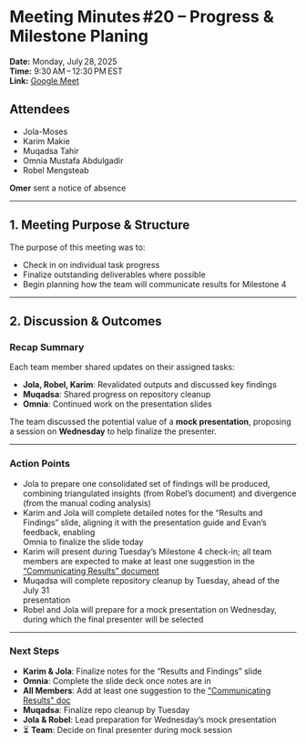 # Meeting Minutes #20 – Progress & Milestone Planing

**Date:** Monday, July 28, 2025  
**Time:** 9:30 AM – 12:30 PM EST  
**Link:** [Google Meet](https://meet.google.com/thw-hymo-eah)

## Attendees

- Jola-Moses  
- Karim Makie  
- Muqadsa Tahir  
- Omnia Mustafa Abdulgadir  
- Robel Mengsteab  

**Omer** sent a notice of absence

---

## 1. Meeting Purpose & Structure

The purpose of this meeting was to:

- Check in on individual task progress
- Finalize outstanding deliverables where possible  
- Begin planning how the team will communicate results for Milestone 4  

---

## 2. Discussion & Outcomes

### Recap Summary

Each team member shared updates on their assigned tasks:

- **Jola, Robel, Karim**: Revalidated outputs and discussed key findings  
- **Muqadsa**: Shared progress on repository cleanup
- **Omnia**: Continued work on the presentation slides  

The team discussed the potential value of a **mock presentation**, proposing a session
on **Wednesday** to help finalize the presenter.

---

### Action Points

- Jola to prepare one consolidated set of findings will be produced, combining
  triangulated insights (from Robel’s document) and divergence
  (from the manual coding analysis)
- Karim and Jola will complete detailed notes for the “Results and Findings”
  slide, aligning it with the presentation guide and Evan’s feedback, enabling  
  Omnia to finalize the slide today
- Karim will present during Tuesday’s Milestone 4 check-in; all team members are
  expected to make at least one suggestion in the [“Communicating Results” document](https://docs.google.com/document/d/1JSCdl9igOfjjDm2-Rjlf4L705YOR_THg5vKwLt25fK4/edit?tab=t.0)
- Muqadsa will complete repository cleanup by Tuesday, ahead of the July 31  
  presentation  
- Robel and Jola will prepare for a mock presentation on Wednesday, during which
  the final presenter will be selected  

---

### Next Steps

- **Karim & Jola**: Finalize notes for the “Results and Findings” slide  
- **Omnia**: Complete the slide deck once notes are in  
- **All Members**: Add at least one suggestion to the ["Communicating Results" doc](https://docs.google.com/document/d/1JSCdl9igOfjjDm2-Rjlf4L705YOR_THg5vKwLt25fK4/edit?tab=t.0)
- **Muqadsa**: Finalize repo cleanup by Tuesday  
- **Jola & Robel**: Lead preparation for Wednesday’s mock presentation  
- ⏳ **Team**: Decide on final presenter during mock session  
